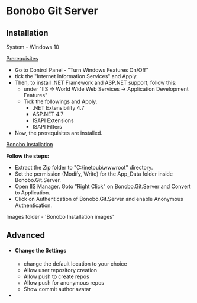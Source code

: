 # Bonobo Git Server
## Installation
System - Windows 10

[Prerequisites](https://bonobogitserver.com/prerequisites/)
* Go to Control Panel - "Turn Windows Features On/Off"
* tick the "Internet Information Services" and Apply.
* Then, to install .NET Framework and ASP.NET support, follow this:
	- under "IIS -> World Wide Web Services -> Application Development Features"
	- Tick the followings and Apply.
		+ .NET Extensibility 4.7
		+ ASP.NET 4.7
		+ ISAPI Extensions
		+ ISAPI Filters
* Now, the prerequisites are installed.

[Bonobo Installation](https://bonobogitserver.com/install/)

**Follow the steps:**
* Extract the Zip folder to "C:\inetpub\wwwroot" directory.
* Set the permission (Modify, Write) for the App_Data folder inside Bonobo.Git.Server.
* Open IIS Manager. Goto "Right Click" on Bonobo.Git.Server and Convert to Application.
* Click on Authentication of Bonobo.Git.Server and enable Anonymous Authentication.

Images folder - 'Bonobo Installation images'

## Advanced
* #### Change the Settings
	- change the default location to your choice
	- Allow user repository creation
	- Allow push to create repos
	- Allow push for anonymous repos
	- Show commit author avatar
* 